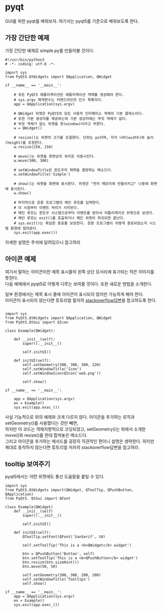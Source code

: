 # pyqt

GUI를 위한 pyqt를 배워보자. 여기서는 pyqt5를 기준으로 배워보도록 한다.  

## 가장 간단한 예제

가장 간단한 예제로 simple.py를 만들어볼 것이다.  

```{.py}
#!/usr/bin/python3
# -*- coding: utf-8 -*-

import sys
from PyQt5.QtWidgets import QApplication, QWidget

if __name__ == '__main__':

	# 모든 PyQt5 애플리케이션은 애플리케이션 객체를 생성해야 한다.
	# sys.argv 매개변수는 커맨드라인의 인수 목록이다. 
	app = QApplication(sys.argv)

	# QWidget 위젯은 PyQt5의 모든 사용자 인터페이스 객체의 기본 클래스이다.
	# 또한 기본 생성자를 제공하는데 기본 생성자에는 부모 객체가 없다. 
	# 부모 객체가 없는 위젯을 창(window)이라고 부른다.
	w = QWidget()

	# resize()는 위젯의 크기를 조절한다. 단위는 px이며, 각각 너비(width)와 높이(height)를 조정한다.
	w.resize(250, 150)

	# move()는 위젯을 화면상의 위치로 이동시킨다.
	w.move(300, 300)

	# setWindowTitle은 윈도우의 제목을 결정하는 메소드다.
	w.setWindowTitle('Simple')

	# show()는 위젯을 화면에 표시한다. 위젯은 "먼저 메모리에 만들어지고" 나중에 화면에 표시된다.
	w.show()

	# 마지막으로 응용 프로그램의 메인 루프를 입력한다.
	# 이 시점부터 이벤트 처리가 시작된다. 
	# 메인 루프는 윈도우 시스템으로부터 이벤트를 받아서 어플리케이션 위젯으로 보낸다.
	# 메인 루프는 exit()를 호출하거나 메인 위젯이 파괴되면 끝난다.
	# sys.exit()는 확실한 종료를 보장한다. 응용 프로그램이 어떻게 종료되었는지 시스템 환경에 알려준다.
	sys.exit(app.exec())
```

자세한 설명은 주석에 달려있으니 참고하라

## 아이콘 예제

여기서 말하는 아이콘이란 제목 표시줄의 왼쪽 상단 모서리에 표기되는 작은 이미지를 뜻한다.  
다음 예제에서 pyqt5로 어떻게 다루는 보여줄 것이다. 또한 새로운 방법을 소개한다.  


일부 환경에서는 제목 표시 줄에 아이콘이 표시되지 않지만 가능하게 해야 한다.  
아이콘이 표시되지 않는다면 튜토리얼 필자의 [stackoverflow답변](https://stackoverflow.com/questions/44080247/pyqt5-does-now-show-icons/45439678#45439678)을 참고하도록 한다.  

```{.py}

import sys
from PyQt5.QtWidgets import QApplication, QWidget
from PyQt5.QtGui import QIcon

class Example(QWidget):

	def __init__(self):
		super().__init__()

		self.initUI()
	
	def initUI(self):
		self.setGeometry(300, 300, 300, 220)
		self.setWindowTitle('Icon')
		self.setWindowIcon(QIcon('web.png'))

		self.show()

if __name__ == '__main__':

	app = QApplication(sys.argv)
	ex = Example()
	sys.exit(app.exac_())

```

사실 기능적으로 위의 예제와 크게 다르지 않다. 아이콘을 추가하는 로직과 setGeometry()를 사용했다는 것만 빼면,  
하지만 이 코드는 객체지향적으로 코딩되었고, setGeometry()는 위에서 소개한 move()와 resize()를 한데 합쳐놓은 메소드다.  
그리고 아이콘을 추가하는 메서드를 굉장히 직관적인 편이니 설명은 생략한다. 하지만 제대로 동작하지 않는다면 튜토리얼 저자의 stackoverflow답변을 참고하라.  


## tooltip 보여주기

pyqt5에서는 어떤 위젯에도 풍선 도움말을 붙일 수 있다.  

```{.py}
import sys
from PyQt5.QtWidgets import(QWidget, QToolTip, QPushButton, QApplication)
from PyQt5. QtGui import QFont

class Example(QWidget)
	def __init__(self)
		super().__init__()
		
		self.initUI()

	def initUI(self):
		QToolTip.setFont(QFont('SanSerif', 10)

		self.setToolTip('This is a <b>QWidget</b> widget')

		btn = QPushButton('Button', self)
		btn.setToolTip('This is a <b>QPushButton</b> widget')
		btn.resize(btn.sizeHint())
		btn.move(50, 50)

		self.setGeometry(300, 300, 200, 200)
		self.setWindowTitle('Tooltips')
		self.show()

if __name__ == '__main__':
	app = QApplication(sys.argv)
	ex = Example()
	sys.exit(app.exec_())
```


